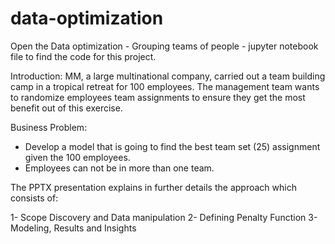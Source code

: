 # data-optimization
 
Open the Data optimization - Grouping teams of people - jupyter notebook file to find the code for this project. 

Introduction:
MM, a large multinational company, carried out a team building camp in a tropical retreat for 100 employees. The management team wants to randomize employees team assignments to ensure they get the most benefit out of this exercise.

Business Problem:
- Develop a model that is going to find the best team set (25) assignment given the 100 employees.
- Employees can not be in more than one team.

The PPTX presentation explains in further details the approach which consists of:

1- Scope Discovery and Data manipulation 
2- Defining Penalty Function
3- Modeling, Results and Insights



